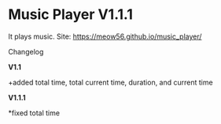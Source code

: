 # Music Player V1.1.1
It plays music.
Site: https://meow56.github.io/music_player/

Changelog

**V1.1**

+added total time, total current time, duration, and current time

**V1.1.1**

*fixed total time
